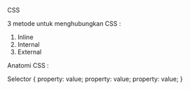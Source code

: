 CSS

3 metode untuk menghubungkan CSS :
1. Inline
2. Internal
3. External

Anatomi CSS :

Selector {
    property: value;
    property: value;
    property: value;
}

